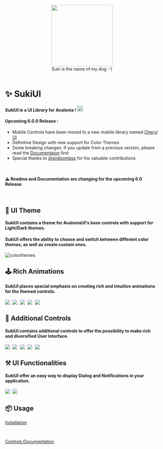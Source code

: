 <div id="header" align="center">
 <kbd>
<img src="https://raw.githubusercontent.com/kikipoulet/SukiUI/main/Images/suki_photo.jpg" width="200" height="200"></img> 
  </kbd>
<br/>
Suki is the name of my dog :-)
</div>
<br/>

# ✨ SukiUI

#### SukiUI is a UI Library for Avalonia ! <img width="20" height="20" src="https://www.avaloniaui.net/img/logo/avalonia-white-purple.svg"></img>



#### Upcoming 6.0.0 Release :

- Mobile Controls have been moved to a new mobile library named [Cheryl UI](https://github.com/kikipoulet/CherylUI)
- Definitive Design with new support for Color Themes
- Some breaking changes. If you update from a previous version, please read the [Documentaion](https://github.com/kikipoulet/SukiUI/wiki/1.-Installation) first
- Special thanks to [@sirdoombox](https://www.github.com/sirdoombox) for his valuable contributions
<br/>

#### ⚠️ Readme and Documentation are changing for the upcoming 6.0 Release

<br/>

## 📱 UI Theme 

#### SukiUI contains a theme for AvaloniaUI's base controls with support for Light/Dark themes.
#### SukiUI offers the ability to choose and switch between different color themes, as well as create custom ones.

![colorthemes](https://github.com/kikipoulet/SukiUI/assets/19242427/72c4cc35-876c-47ec-8205-cf6a37be1c59)

## 🕹 Rich Animations

#### SukiUI places special emphasis on creating rich and intuitive animations for the themed controls.

<kbd>
<img src="https://github.com/kikipoulet/SukiUI/assets/19242427/cbd547a2-47e1-4c18-a008-09fc450e7462" ></img> 
  </kbd>

<kbd>
<img src="https://github.com/kikipoulet/SukiUI/assets/19242427/36b1a516-2f16-4d0d-82b2-df59003e2ec6" ></img> 
  </kbd>

  <kbd>
<img src="https://github.com/kikipoulet/SukiUI/assets/19242427/29804e6c-2eea-4ed6-a12e-c20d5ffa2d76" ></img> 
  </kbd>

  <kbd>
<img src="https://github.com/kikipoulet/SukiUI/assets/19242427/94a75fee-f698-4aea-9859-38467cde61ae" ></img> 
  </kbd>

   <kbd>
<img src="https://github.com/kikipoulet/SukiUI/assets/19242427/4e1ceb20-b3b5-4a40-b64a-244f424fa72b" ></img> 
  </kbd>

## 🔨 Additional Controls

#### SukiUI contains additional controls to offer the possibility to make rich and diversified User Interface.

<kbd>
<img src="https://github.com/kikipoulet/SukiUI/assets/19242427/0499e9bb-2187-4c52-bbe2-ac38260dabfa" ></img> 
  </kbd>

  <kbd>
<img src="https://github.com/kikipoulet/SukiUI/assets/19242427/0dc7a093-408e-4560-b57a-07d427f64f86" ></img> 
  </kbd>

  <kbd>
<img src="https://github.com/kikipoulet/SukiUI/assets/19242427/88095be5-565c-4aa2-bddc-ee040ea67ebe" ></img> 
  </kbd>

  <kbd>
<img src="https://github.com/kikipoulet/SukiUI/assets/19242427/ac1f43e2-f7cd-4ac7-b64d-e83b5952b019" ></img> 
  </kbd>

  <kbd>
<img src="https://github.com/kikipoulet/SukiUI/assets/19242427/a07a5a38-eccf-47a0-b992-abc41d7ee70d" ></img> 
  </kbd>


## ⚒ UI Functionalities

#### SukiUI offer an easy way to display Dialog and Notifications in your application.

  <kbd>
<img src="https://github.com/kikipoulet/SukiUI/assets/19242427/b29ae757-9d6a-461a-bd6f-6949c3f0ccec" ></img> 
  </kbd>

   <kbd>
<img src="https://github.com/kikipoulet/SukiUI/assets/19242427/60b7d946-e7b1-42b8-8aca-487f92a50ac2" ></img> 
  </kbd>




## 📦 Usage

[Installation](https://github.com/kikipoulet/SukiUI/wiki/1.-Installation)


</br>

[Controls Documentation](https://github.com/kikipoulet/SukiUI/wiki/3.-Controls) 


